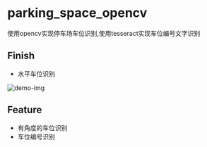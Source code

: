 # parking_space_opencv

使用opencv实现停车场车位识别,使用tesseract实现车位编号文字识别

## Finish

+ 水平车位识别

![demo-img](https://github.com/githubwyj/parking_space_opencv/blob/master/screenshot/result.png?raw=true)


## Feature

+ 有角度的车位识别
+ 车位编号识别

